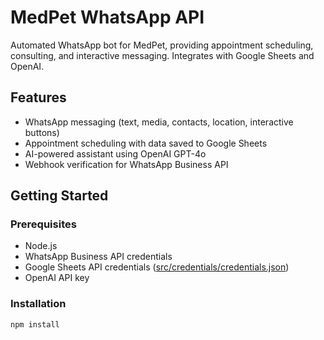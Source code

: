 # MedPet WhatsApp API

Automated WhatsApp bot for MedPet, providing appointment scheduling, consulting, and interactive messaging. Integrates with Google Sheets and OpenAI.

## Features

- WhatsApp messaging (text, media, contacts, location, interactive buttons)
- Appointment scheduling with data saved to Google Sheets
- AI-powered assistant using OpenAI GPT-4o
- Webhook verification for WhatsApp Business API

## Getting Started

### Prerequisites

- Node.js
- WhatsApp Business API credentials
- Google Sheets API credentials ([src/credentials/credentials.json](src/credentials/credentials.json))
- OpenAI API key

### Installation

```sh
npm install
```